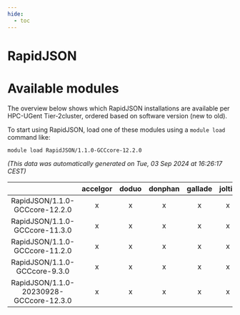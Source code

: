 ```yaml
---
hide:
  - toc
---
```


RapidJSON
=========

# Available modules


The overview below shows which RapidJSON installations are available per HPC-UGent Tier-2cluster, ordered based on software version (new to old).

To start using RapidJSON, load one of these modules using a `module load` command like:

```shell
module load RapidJSON/1.1.0-GCCcore-12.2.0
```

*(This data was automatically generated on Tue, 03 Sep 2024 at 16:26:17 CEST)*  

| |accelgor|doduo|donphan|gallade|joltik|shinx|skitty|
| :---: | :---: | :---: | :---: | :---: | :---: | :---: | :---: |
|RapidJSON/1.1.0-GCCcore-12.2.0|x|x|x|x|x|-|x|
|RapidJSON/1.1.0-GCCcore-11.3.0|x|x|x|x|x|-|x|
|RapidJSON/1.1.0-GCCcore-11.2.0|x|x|x|x|x|-|x|
|RapidJSON/1.1.0-GCCcore-9.3.0|x|x|x|x|x|-|x|
|RapidJSON/1.1.0-20230928-GCCcore-12.3.0|x|x|x|x|x|x|x|
